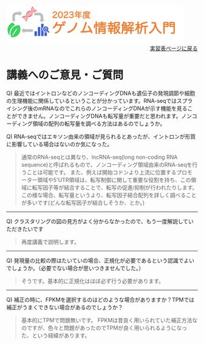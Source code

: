 <img src="https://github.com/CropEvol/lecture/blob/master/textbook_2023/images/logo.png?raw=true" alt="2023年度ゲノム情報解析入門" height="100px" align="middle">

<div align="right"><a href="https://github.com/CropEvol/lecture#section2">実習表ページに戻る</a></div>

# 講義へのご意見・ご質問

Q) 最近ではイントロンなどのノンコーディングDNAも遺伝子の発現調節や細胞の生理機能に関係しているということが分かっています。RNA-seqではスプライシング後のmRNAなのでこれらのノンコーディングDNAが示す機能を見ることができません。ノンコーディングDNAも転写量が重要だと思われます。ノンコーディング領域の配列の転写量を調べる方法はあるのでしょうか。

Q) RNA-seqではエキソン由来の領域が見られるとあったが、イントロンが形質に影響している場合はないのか気になった。

> 通常のRNA-seqとは異なり、lncRNA-seq(long non-coding RNA sequence)と呼ばれるもので、ノンコーディング領域由来のRNA-seqを行うことは可能です。
> また、例えば開始コドンより上流に位置するプロモーター領域や5'UTR領域は、転写制御に関して重要な役割を持ち、この領域に転写因子等が結合することで、転写の促進/抑制が行われたりします。
> この様な場合、転写量というより、転写因子結合配列を詳しく調べることが多いです(どんな転写因子が結合しそうか、とか。)

---

Q) クラスタリングの図の見方がよく分からなかったので、もう一度解説していただきたいです

> 再度講義で説明します。

---

Q) 発現量の比較の際はたいていの場合、正規化が必要であるという認識でよいでしょうか。（必要でない場合が思いつきませんでした。）

> そうです。基本的に正規化はほぼ必ず行う必要があります。

---

Q) 補正の時に、FPKMを選択するのはどのような場合がありますか？TPMでは補正がうまくできない場合があるのでしょうか？

> 基本的にTPMで問題無いです。
> FPKMは昔良く用いられていた補正方法なのですが、色々と問題があったのでTPMが良く用いられるようになった、という経緯があります。

